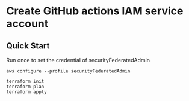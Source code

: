# Create GitHub actions IAM service account

## Quick Start

Run once to set the credential of securityFederatedAdmin
```
aws configure --profile securityFederatedAdmin 
```

```
terraform init
terraform plan
terraform apply
```
